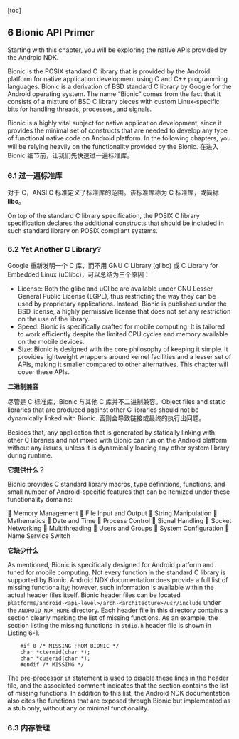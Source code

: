 [toc]

## 6 Bionic API Primer

Starting with this chapter, you will be exploring the native APIs provided by the Android NDK.

Bionic is the POSIX standard C library that is provided by the Android platform for native application development using C and C++ programming languages. Bionic is a derivation of BSD standard C library by Google for the Android operating system. The name “Bionic” comes from the fact that it consists of a mixture of BSD C library pieces with custom Linux-specific bits for handling threads, processes, and signals.

Bionic is a highly vital subject for native application development, since it provides the minimal set of constructs that are needed to develop any type of functional native code on Android platform. In the following chapters, you will be relying heavily on the functionality provided by the Bionic. 在进入 Bionic 细节前，让我们先快速过一遍标准库。

### 6.1 过一遍标准库

对于 C，ANSI C 标准定义了标准库的范围。该标准库称为 C 标准库，或简称 **libc**。

On top of the standard C library specification, the POSIX C library specification declares the additional constructs that should be included in such standard library on POSIX compliant systems.

### 6.2 Yet Another C Library?

Google 重新发明一个 C 库，而不用 GNU C Library (glibc) 或 C Library for Embedded Linux (uClibc)，可以总结为三个原因：

- License: Both the glibc and uClibc are available under GNU Lesser General Public License (LGPL), thus restricting the way they can be used by proprietary applications. Instead, Bionic is published under the BSD license, a highly permissive license that does not set any restriction on the use of the library.
- Speed: Bionic is specifically crafted for mobile computing. It is tailored to work efficiently despite the limited CPU cycles and memory available on the mobile devices.
- Size: Bionic is designed with the core philosophy of keeping it simple. It provides lightweight wrappers around kernel facilities and a lesser set of APIs, making it smaller compared to other alternatives. This chapter will cover these APIs.

**二进制兼容**

尽管是 C 标准库，Bionic 与其他 C 库并不二进制兼容。Object files and static libraries that are produced against other C libraries should not be dynamically linked with Bionic. 否则会导致链接或最终的执行出问题。

Besides that, any application that is generated by statically linking with other C libraries and not mixed with Bionic can run on the Android platform without any issues, unless it is dynamically loading any other system library during runtime.

**它提供什么？**

Bionic provides C standard library macros, type definitions, functions, and small number of Android-specific features that can be itemized under these functionality domains:

 Memory Management
 File Input and Output
 String Manipulation
 Mathematics
 Date and Time
 Process Control
 Signal Handling
 Socket Networking
 Multithreading
 Users and Groups
 System Configuration
 Name Service Switch

**它缺少什么**

As mentioned, Bionic is specifically designed for Android platform and tuned for mobile computing. Not every function in the standard C library is supported by Bionic. Android NDK documentation does provide a full list of missing functionality; however, such information is available within the actual header files itself. Bionic header files can be located `platforms/android-<api-level>/arch-<architecture>/usr/include` under the `ANDROID_NDK_HOME` directory. Each header file in this directory contains a section clearly marking the list of missing functions. As an example, the section listing the missing functions in `stdio.h` header file is shown in Listing 6-1.

```
    #if 0 /* MISSING FROM BIONIC */
    char *ctermid(char *);
    char *cuserid(char *);
    #endif /* MISSING */
```

The pre-processor `if` statement is used to disable these lines in the header file, and the associated comment indicates that the section contains the list of missing functions. In addition to this list, the Android NDK documentation also cites the functions that are exposed through Bionic but implemented as a stub only, without any or minimal functionality.

### 6.3 内存管理